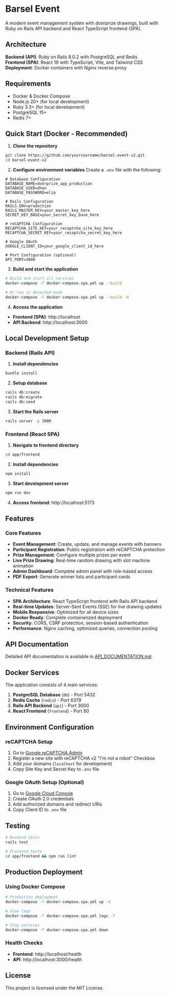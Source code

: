 # Barsel Event

A modern event management system with doorprize drawings, built with Ruby on Rails API backend and React TypeScript frontend (SPA).

## Architecture

**Backend (API)**: Ruby on Rails 8.0.2 with PostgreSQL and Redis  
**Frontend (SPA)**: React 19 with TypeScript, Vite, and Tailwind CSS  
**Deployment**: Docker containers with Nginx reverse proxy  

## Requirements

* Docker & Docker Compose
* Node.js 20+ (for local development)
* Ruby 3.3+ (for local development)
* PostgreSQL 15+
* Redis 7+

## Quick Start (Docker - Recommended)

1. **Clone the repository**
```bash
git clone https://github.com/yourusername/barsel-event-v2.git
cd barsel-event-v2
```

2. **Configure environment variables**
Create a `.env` file with the following:
```env
# Database Configuration
DATABASE_NAME=doorprize_app_production
DATABASE_USER=dhan
DATABASE_PASSWORD=elza

# Rails Configuration
RAILS_ENV=production
RAILS_MASTER_KEY=your_master_key_here
SECRET_KEY_BASE=your_secret_key_base_here

# reCAPTCHA Configuration
RECAPTCHA_SITE_KEY=your_recaptcha_site_key_here
RECAPTCHA_SECRET_KEY=your_recaptcha_secret_key_here

# Google OAuth
GOOGLE_CLIENT_ID=your_google_client_id_here

# Port Configuration (optional)
API_PORT=3000
```

3. **Build and start the application**
```bash
# Build and start all services
docker-compose -f docker-compose.spa.yml up --build

# Or run in detached mode
docker-compose -f docker-compose.spa.yml up --build -d
```

4. **Access the application**
- **Frontend (SPA)**: http://localhost
- **API Backend**: http://localhost:3000

## Local Development Setup

### Backend (Rails API)

1. **Install dependencies**
```bash
bundle install
```

2. **Setup database**
```bash
rails db:create
rails db:migrate
rails db:seed
```

3. **Start the Rails server**
```bash
rails server -p 3000
```

### Frontend (React SPA)

1. **Navigate to frontend directory**
```bash
cd app/frontend
```

2. **Install dependencies**
```bash
npm install
```

3. **Start development server**
```bash
npm run dev
```

4. **Access frontend**: http://localhost:5173

## Features

### Core Features
* **Event Management**: Create, update, and manage events with banners
* **Participant Registration**: Public registration with reCAPTCHA protection
* **Prize Management**: Configure multiple prizes per event
* **Live Prize Drawing**: Real-time random drawing with slot machine animation
* **Admin Dashboard**: Complete admin panel with role-based access
* **PDF Export**: Generate winner lists and participant cards

### Technical Features
* **SPA Architecture**: React TypeScript frontend with Rails API backend
* **Real-time Updates**: Server-Sent Events (SSE) for live drawing updates
* **Mobile Responsive**: Optimized for all device sizes
* **Docker Ready**: Complete containerized deployment
* **Security**: CORS, CSRF protection, session-based authentication
* **Performance**: Nginx caching, optimized queries, connection pooling

## API Documentation

Detailed API documentation is available in [API_DOCUMENTATION.md](./API_DOCUMENTATION.md).

## Docker Services

The application consists of 4 main services:

1. **PostgreSQL Database** (`db`) - Port 5432
2. **Redis Cache** (`redis`) - Port 6379  
3. **Rails API Backend** (`api`) - Port 3000
4. **React Frontend** (`frontend`) - Port 80

## Environment Configuration

### reCAPTCHA Setup
1. Go to [Google reCAPTCHA Admin](https://www.google.com/recaptcha/admin)
2. Register a new site with reCAPTCHA v2 "I'm not a robot" Checkbox
3. Add your domains (`localhost` for development)
4. Copy Site Key and Secret Key to `.env` file

### Google OAuth Setup (Optional)
1. Go to [Google Cloud Console](https://console.cloud.google.com/)
2. Create OAuth 2.0 credentials
3. Add authorized domains and redirect URIs
4. Copy Client ID to `.env` file

## Testing

```bash
# Backend tests
rails test

# Frontend tests
cd app/frontend && npm run lint
```

## Production Deployment

### Using Docker Compose
```bash
# Production deployment
docker-compose -f docker-compose.spa.yml up -d

# View logs
docker-compose -f docker-compose.spa.yml logs -f

# Stop services
docker-compose -f docker-compose.spa.yml down
```

### Health Checks
- **Frontend**: http://localhost/health
- **API**: http://localhost:3000/health

## License

This project is licensed under the MIT License.
